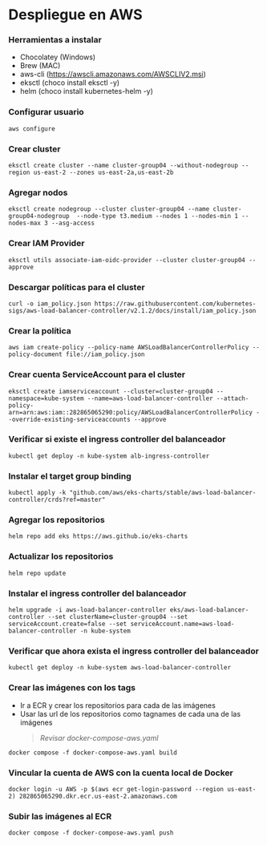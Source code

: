 # Despliegue en AWS

### Herramientas a instalar

- Chocolatey (Windows)
- Brew (MAC)
- aws-cli (https://awscli.amazonaws.com/AWSCLIV2.msi)
- eksctl (choco install eksctl -y)
- helm (choco install kubernetes-helm -y)

### Configurar usuario

```
aws configure
```

### Crear cluster

```
eksctl create cluster --name cluster-group04 --without-nodegroup --region us-east-2 --zones us-east-2a,us-east-2b
```

### Agregar nodos

```
eksctl create nodegroup --cluster cluster-group04 --name cluster-group04-nodegroup  --node-type t3.medium --nodes 1 --nodes-min 1 --nodes-max 3 --asg-access
```

### Crear IAM Provider

```
eksctl utils associate-iam-oidc-provider --cluster cluster-group04 --approve
```

### Descargar políticas para el cluster

```
curl -o iam_policy.json https://raw.githubusercontent.com/kubernetes-sigs/aws-load-balancer-controller/v2.1.2/docs/install/iam_policy.json
```

### Crear la política

```
aws iam create-policy --policy-name AWSLoadBalancerControllerPolicy --policy-document file://iam_policy.json
```

### Crear cuenta ServiceAccount para el cluster

```
eksctl create iamserviceaccount --cluster=cluster-group04 --namespace=kube-system --name=aws-load-balancer-controller --attach-policy-arn=arn:aws:iam::282865065290:policy/AWSLoadBalancerControllerPolicy --override-existing-serviceaccounts --approve
```

### Verificar si existe el ingress controller del balanceador

```
kubectl get deploy -n kube-system alb-ingress-controller
```

### Instalar el target group binding

```
kubectl apply -k "github.com/aws/eks-charts/stable/aws-load-balancer-controller/crds?ref=master"
```

### Agregar los repositorios

```
helm repo add eks https://aws.github.io/eks-charts
```

### Actualizar los repositorios

```
helm repo update
```

### Instalar el ingress controller del balanceador

```
helm upgrade -i aws-load-balancer-controller eks/aws-load-balancer-controller --set clusterName=cluster-group04 --set serviceAccount.create=false --set serviceAccount.name=aws-load-balancer-controller -n kube-system
```

### Verificar que ahora exista el ingress controller del balanceador

```
kubectl get deploy -n kube-system aws-load-balancer-controller
```

### Crear las imágenes con los tags

- Ir a ECR y crear los repositorios para cada de las imágenes
- Usar las url de los repositorios como tagnames de cada una de las imágenes
  > _Revisar docker-compose-aws.yaml_

```
docker compose -f docker-compose-aws.yaml build
```

### Vincular la cuenta de AWS con la cuenta local de Docker

```
docker login -u AWS -p $(aws ecr get-login-password --region us-east-2) 282865065290.dkr.ecr.us-east-2.amazonaws.com
```

### Subir las imágenes al ECR

```
docker compose -f docker-compose-aws.yaml push
```

